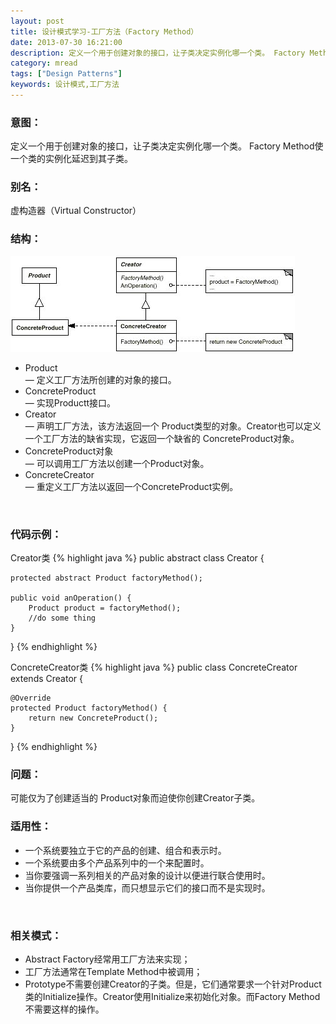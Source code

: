 ```yaml
---
layout: post
title: 设计模式学习-工厂方法（Factory Method）
date: 2013-07-30 16:21:00
description: 定义一个用于创建对象的接口，让子类决定实例化哪一个类。 Factory Method使一个类的实例化延迟到其子类。
category: mread
tags: ["Design Patterns"]
keywords: 设计模式,工厂方法
---
```


### 意图：

定义一个用于创建对象的接口，让子类决定实例化哪一个类。 Factory Method使一个类的实例化延迟到其子类。

### 别名：

虚构造器（Virtual Constructor）

### 结构： 
![Factory Method](/assets/images/post/mread/design-patterns-factory-method.jpg)

<ul>
<li>
Product<br />
— 定义工厂方法所创建的对象的接口。
</li>
<li>
ConcreteProduct<br />
— 实现Productt接口。
</li>
<li>
Creator<br />
— 声明工厂方法，该方法返回一个 Product类型的对象。Creator也可以定义一个工厂方法的缺省实现，它返回一个缺省的 ConcreteProduct对象。
</li>
<li>
ConcreteProduct对象<br/>
— 可以调用工厂方法以创建一个Product对象。
</li>
<li>
ConcreteCreator<br />
— 重定义工厂方法以返回一个ConcreteProduct实例。
</li>
</ul>
<br />

### 代码示例：
Creator类
{% highlight java %}
public abstract class Creator {  
      
    protected abstract Product factoryMethod();  
      
    public void anOperation() {  
        Product product = factoryMethod();  
        //do some thing  
    }  
}
{% endhighlight %}

ConcreteCreator类
{% highlight java %}
public class ConcreteCreator extends Creator {  
  
    @Override  
    protected Product factoryMethod() {  
        return new ConcreteProduct();  
    }  
  
}
{% endhighlight %}

### 问题：

可能仅为了创建适当的 Product对象而迫使你创建Creator子类。

### 适用性：
<ul>
<li>一个系统要独立于它的产品的创建、组合和表示时。</li>
<li>一个系统要由多个产品系列中的一个来配置时。</li>
<li>当你要强调一系列相关的产品对象的设计以便进行联合使用时。</li>
<li>当你提供一个产品类库，而只想显示它们的接口而不是实现时。</li>
</ul>
<br />

### 相关模式：
<ul>
<li>Abstract Factory经常用工厂方法来实现；</li>
<li>工厂方法通常在Template Method中被调用；</li>
<li>Prototype不需要创建Creator的子类。但是，它们通常要求一个针对Product类的Initialize操作。Creator使用Initialize来初始化对象。而Factory Method不需要这样的操作。</li>
</ul>
<br />
